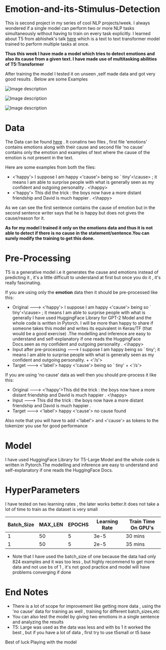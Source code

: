 # Emotion-and-its-Stimulus-Detection
This is second project in my series of cool NLP projects/week.
I always wondered if a single model can perform two or more NLP tasks  simultaneously without having to train on every task explicitly. I learned about T5 from abhishek's talk [here](https://www.youtube.com/watch?v=4LYw_UIdd4A&t=2020s) which is a text to text transformer model trained to perform multiple tasks at once.

**Thus this week I have made a model which tries to detect emotions and also its cause from a given text. I have made use of multitasking abilities of T5:Transformer** 

After training the model I tested it on unseen ,self made data and got very good results . Below are some Examples

![Image description](https://github.com/tanulsingh/Emotion-and-its-Stimulus-Detection/blob/master/Demo/demo2.PNG)

![Image description](https://github.com/tanulsingh/Emotion-and-its-Stimulus-Detection/blob/master/Demo/New%20pro%20demo.PNG)

![Image description](https://github.com/tanulsingh/Emotion-and-its-Stimulus-Detection/blob/master/Demo/last.PNG)

# Data
The Data can be found [here](http://www.site.uottawa.ca/~diana/resources/emotion_stimulus_data/) . It conatins two files , first file 'emotions' contains emotions along with their cause and second file 'no cause' contains only the emotion and examples of text where the cause of the emotion is not present in the text.

Here are some examples from both the files:
* <'happy'> I suppose I am happy <'cause'> being so ` tiny'<\cause> ; it means I am able to surprise people with what is generally seen as my confident and outgoing personality . <\happy>
* <'happy'> This did the trick : the boys now have a more distant friendship and David is much happier . <\happy>
  
 As we can see the first sentence contains the cause of emotion but in the second sentence writer says that he is happy but does not gives the cause/reason for it.
 
 **As for my model I trained it only on the emotions data and thus it is not able to detect if there is no cause in the statement/sentence.You can surely modify the training to get this done.**
 
 # Pre-Processing
 
 T5 is a generative model i.e it generates the cause and emotions instead of predicting it , it's a little difficult to understand at first but once you do it , it's really fascinating. 
 
 If you are using only the **emotion** data then it should be pre-processed like this:
 * Original ---> <'happy'> I suppose I am happy <'cause'> being so ` tiny'<\cause> ; it means I am able to surprise people with what is generally I have used HuggingFace Library for GPT-2 Model and the whole code is written in Pytorch. I will be more than happy to share if someone takes this model and writes its equivalent in Keras/TF (that would be a good exercise) .The modelling and inference are easy to understand and self-explanatory if one reads the HuggingFace Docs.seen as my confident and outgoing personality . <\happy>
 * Input after pre-processing ---> I suppose I am happy being so ` tiny'; it means I am able to surprise people with what is generally seen as my confident and outgoing personality. + <'/s'>
 * Target ---> <'label'> happy <'cause'> being so ` tiny' + <'/s'>
  
  If you are using 'no cause' data as well then you should pre-process it like this:
  * Original --->  <'happy'>This did the trick : the boys now have a more distant friendship and David is much happier . <\happy>
  * Input ---> This did the trick : the boys now have a more distant friendship and David is much happier .
  * Target ---> <'label'> happy <'cause'> no cause found 
  
  Also note that you will have to add <'label'> and <'cause'> as tokens to the tokenizer you use for good performance
  
# Model
I have used HuggingFace Library for T5-Large Model and the whole code is written in Pytorch.The modelling and inference are easy to understand and self-explanatory if one reads the HuggingFace Docs. 

# HyperParameters

I have tested on two learning rates , the later works  better.It does not take a lot of time to train as the dataset is very small
 
| Batch_Size | MAX_LEN | EPOCHS | Learning Rate| Train Time On GPU's |
| ------------- | ------------- |------------- | ------------- | ---------|
| 1 | 50  | 5  | 3e-5  |30 mins|
| 1  | 50  | 5  | 2e-5  | 35 mins |

* Note that I have used the batch_size of one because the data had only 824 examples and it was too less , but highly recommend to get more data and not use bs of 1 , it's not good practice and model will have problems converging if done

# End Notes

* There is a lot of scope for improvement like getting more data , using the 'no cause' data for training as well , training for different batch_sizes,etc
* You can also test the model by giving two emotions in a single sentence and analyzing the results
* T5: Large was used as the data was less and with bs 1 it worked the best , but if you have a lot of data , first try to use t5small or t5 base

Best of luck Playing with the model
